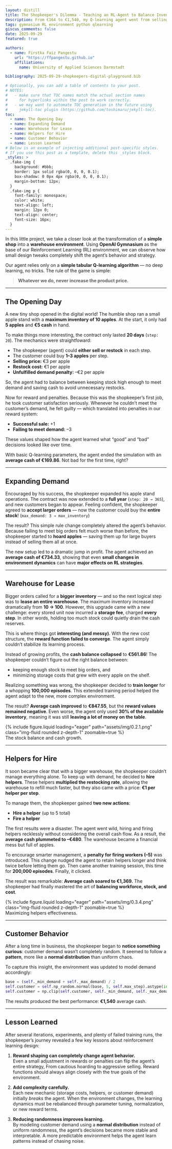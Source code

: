 ```yaml
---
layout: distill
title: The Shopkeeper's Dilemma - Teaching an RL-Agent to Balance Inventory and Cash
description: From €164 to €1,540, my Q-learning agent went from selling apples to managing a warehouse.
tags: gymnasium RL environment python qlearning
giscus_comments: false
date: 2025-09-29
featured: true

authors:
  - name: Firstka Faiz Pangestu
    url: "https://ffpangestu.github.io"
    affiliations:
      name: University of Applied Sciences Darmstadt

bibliography: 2025-09-29-shopkeepers-digital-playground.bib

# Optionally, you can add a table of contents to your post.
# NOTES:
#   - make sure that TOC names match the actual section names
#     for hyperlinks within the post to work correctly.
#   - we may want to automate TOC generation in the future using
#     jekyll-toc plugin (https://github.com/toshimaru/jekyll-toc).
toc:
  - name: The Opening Day
  - name: Expanding Demand
  - name: Warehouse for Lease
  - name: Helpers for Hire
  - name: Customer Behavior
  - name: Lesson Learned
# Below is an example of injecting additional post-specific styles.
# If you use this post as a template, delete this _styles block.
_styles: >
  .fake-img {
    background: #bbb;
    border: 1px solid rgba(0, 0, 0, 0.1);
    box-shadow: 0 0px 4px rgba(0, 0, 0, 0.1);
    margin-bottom: 12px;
  }
  .fake-img p {
    font-family: monospace;
    color: white;
    text-align: left;
    margin: 12px 0;
    text-align: center;
    font-size: 16px;
  }
---
```


In this little project, we take a closer look at the transformation of a **simple shop** into a **warehouse environment**. Using **OpenAI Gymnasium** as the base of our Reinforcement Learning (RL) environment, we can observe how small design tweaks completely shift the agent’s behavior and strategy.

Our agent relies only on a **simple tabular Q-learning algorithm** — no deep learning, no tricks. The rule of the game is simple:

> **Whatever we do, never increase the product price.**

---

## The Opening Day

A new tiny shop opened in the digital world! The humble shop ran a small apple stand with a **maximum inventory of 10 apples**. At the start, it only had **5 apples** and **€5 cash** in hand.

To make things more interesting, the contract only lasted **20 days** (`step: 20`). The mechanics were straightfoward:

- The shopkeeper (agent) could **either sell or restock** in each step.
- The customer could buy **1–3 apples** per step.
- **Selling price:** €3 per apple
- **Restock cost:** €1 per apple
- **Unfulfilled demand penalty:** –€2 per apple

So, the agent had to balance between keeping stock high enough to meet demand and saving cash to avoid unnecessary restocks.

Now for reward and penalties. Because this was the shopkeeper’s first job, he took customer satisfaction seriously. Whenever he couldn’t meet the customer’s demand, he felt guilty — which translated into penalties in our reward system:

- **Successful sale:** +1
- **Failing to meet demand:** –3

These values shaped how the agent learned what “good” and “bad” decisions looked like over time.

With basic Q-learning parameters, the agent ended the simulation with an **average cash of €169.86**. Not bad for the first time, right?

---

## Expanding Demand

Encouraged by his success, the shopkeeper expanded his apple stand operations. The contract was now extended to a **full year** (`step: 20 → 365`), and new customers began to appear. Feeling confident, the shopkeeper agreed to **accept larger orders** — now the customer could buy the **entire stock**! (`max_demand: 3 → max_inventory`)

The result? This simple rule change completely altered the agent’s behavior. Because failing to meet big orders felt much worse than before, the shopkeeper started to **hoard apples** — saving them up for large buyers instead of selling them all at once.

The new setup led to a dramatic jump in profit. The agent achieved an **average cash of €734.33**, showing that even **small changes in environment dynamics** can have **major effects on RL strategies**.

---

## Warehouse for Lease

Bigger orders called for a **bigger inventory** — and so the next logical step was to **lease an entire warehouse**. The maximum inventory increased dramatically from **10 → 100**. However, this upgrade came with a new challenge: every stored unit now incurred a **storage fee**, charged **every step**. In other words, holding too much stock could quietly drain the cash reserves.

This is where things got **interesting (and messy)**. With the new cost structure, the **reward function failed to converge**. The agent simply couldn’t stabilize its learning process.

Instead of growing profits, the **cash balance collapsed** to **€561.86**! The shopkeeper couldn’t figure out the right balance between:

- keeping enough stock to meet big orders, and
- minimizing storage costs that grew with every apple on the shelf.

Realizing something was wrong, the shopkeeper decided to **train longer** for a whopping **100,000 episodes**. This extended training period helped the agent adapt to the new, more complex environment.

The result? **Average cash improved** to **€847.55**, but the **reward values remained negative**. Even worse, the agent only used **30% of the available inventory**, meaning it was still **leaving a lot of money on the table**.

<div class="row mt-3">
    <div class="col-sm mt-3 mt-md-0">
        {% include figure.liquid loading="eager" path="assets/img/0.2.1.png" class="img-fluid rounded z-depth-1" zoomable=true %}
    </div>
</div>
<div class="caption">
  The stock balance and cash growth.
</div>

---

## Helpers for Hire

It soon became clear that with a bigger warehouse, the shopkeeper couldn’t manage everything alone. To keep up with demand, he decided to **hire helpers**. These helpers **multiplied the restocking rate**, allowing the warehouse to refill much faster, but they also came with a price: **€1 per helper per step**.

To manage them, the shopkeeper gained **two new actions**:

- **Hire a helper** (up to 5 total)
- **Fire a helper**

The first results were a disaster. The agent went wild, hiring and firing helpers recklessly without considering the overall cash flow. As a result, the **average cash plummeted to –€480**. The warehouse became a financial mess but full of apples.

To encourage smarter management, a **penalty for firing workers (–5)** was introduced. This change nudged the agent to retain helpers longer and think twice before letting them go. Then came another training session, this time for **200,000 episodes**. Finally, it clicked.

The result was remarkable: **Average cash soared to €1,369.** The shopkeeper had finally mastered the art of **balancing workforce, stock, and cost**.

<div class="row mt-3">
    <div class="col-sm mt-3 mt-md-0">
        {% include figure.liquid loading="eager" path="assets/img/0.3.4.png" class="img-fluid rounded z-depth-1" zoomable=true %}
    </div>
</div>
<div class="caption">
  Maximizing helpers effectiveness.
</div>

---

## Customer Behavior

After a long time in business, the shopkeeper began to **notice something curious**: customer demand wasn’t completely random. It seemed to follow a **pattern**, more like a **normal distribution** than uniform chaos.

To capture this insight, the environment was updated to model demand accordingly:

```python
base = (self._min_demand + self._max_demand) / 2
self.customer = self.np_random.normal(base, 5, self.max_step).astype(int)
self.customer = np.clip(self.customer, self._min_demand, self._max_demand)
```

The results produced the best performance: **€1,540** average cash.

---

## Lesson Learned

After several iterations, experiments, and plenty of failed training runs, the shopkeeper’s journey revealed a few key lessons about reinforcement learning design:

1. **Reward shaping can completely change agent behavior.**  
   Even a small adjustment in rewards or penalties can flip the agent’s entire strategy, From cautious hoarding to aggressive selling. Reward functions should always align closely with the true goals of the environment.

2. **Add complexity carefully.**  
   Each new mechanic (storage costs, helpers, or customer demand) initially _breaks_ the agent. When the environment changes, the learning dynamics must be rebalanced through parameter tuning, normalization, or new reward terms.

3. **Reducing randomness improves learning.**  
   By modeling customer demand using a **normal distribution** instead of uniform randomness, the agent’s decisions became more stable and interpretable. A more predictable environment helps the agent learn patterns instead of chasing noise.
